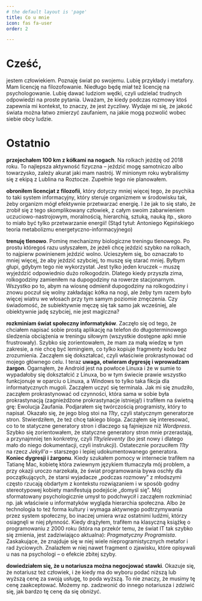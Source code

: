 ```yaml
---
# the default layout is 'page'
title: Co u mnie
icon: fas fa-user
order: 2

---
```


<!-- tutaj zdjecie mojej mordy-->

# Cześć,

jestem człowiekiem. Poznaję świat po swojemu. Lubię przykłady i metafory. Mam licencję na filozofowanie. Niedługo będę miał też licencję na psychologowanie. Lubię dawać ludziom wędki, czyli udzielać trudnych odpowiedzi na proste pytania. Uważam, że kiedy podczas rozmowy ktoś zapewnia mi kontekst, to znaczy, że jest życzliwy. Wydaje mi się, że jakość świata można łatwo zmierzyć zaufaniem, na jakie mogą pozwolić wobec siebie obcy ludzie. 

# Ostatnio 

**przejechałem 100 km z kółkami na nogach**. Na rolkach jeżdżę od 2018 roku. To najlepsza aktywność fizyczna – jeździć mogę samotniczo albo towarzysko, zależy akurat jaki mam nastrój. W minionym roku wybraliśmy się z ekipą z Lublina na Roztocze. Zupełnie tego nie planowałem. 

**obroniłem licencjat z filozofii**, który dotyczy mniej więcej tego, że psychika to taki system informacyjny, który steruje organizmem w środowisku tak, żeby organizm mógł efektywnie przetwarzać energię. I że jak to się stało, że zrobił się z tego skomplikowany człowiek, z całym swoim zabarwieniem uczuciowo-nastrojowym, moralnością, hierarchią, sztuką, nauką itp., skoro to miało być tylko przetwarzanie energii! (Stąd tytuł: Antoniego Kępińskiego teoria metabolizmu energetyczno-informacyjnego)

**trenuję tlenowo**. Pominę mechanizmy biologiczne treningu tlenowego. Po prostu któregoś razu usłyszałem, że jeżeli chcę jeździć szybko na rolkach, to najpierw powinienem jeździć wolno. Ucieszyłem się, bo oznaczało to mniej więcej, że aby jeździć szybciej, to muszę się starać mniej. Byłbym głupi, gdybym tego nie wykorzystał. Jest tylko jeden kruczek – muszę wyjeździć odpowiednio dużo rolkogodzin. Dlatego kiedy przyszła zima, rolkogodziny zamieniłem na dupogodziny na rowerze stacjonarnym. Wszystko po to, abym na wiosnę odmienił dupogodziny na rolkogodziny i znowu poczuł się wolny zakładając kółka na nogi, ale żeby tym razem było więcej wiatru we włosach przy tym samym poziomie zmęczenia. Czy świadomość, że subiektywnie męczę się tak samo jak wcześniej, ale obiektywnie jadę szybciej, nie jest magiczna?

**rozkminiam świat społeczny informatyków**. Zaczęło się od tego, że chciałem napisać sobie prostą aplikację na telefon do długoterminowego śledzenia obciążenia w treningu siłowym (wszystkie dostępne apki mnie frustrowały). Szybko się zorientowałem, że mam za małą wiedzę w tym zakresie, a nie chcę być lemingiem, co tylko kopiuje fragmenty kodu bez zrozumienia. Zacząłem się dokształcać, czyli właściwie prokrastynować od mojego głównego celu. I teraz **uwaga, otwieram dygresję i wprowadzam żargon**. Ogarnąłem, że Android jest na powłoce Linuxa i że w sumie to wypadałoby się dokształcić z Linuxa, bo w tym świecie prawie wszystko funkcjonuje w oparciu o Linuxa, a Windows to tylko taka fikcja dla informatycznych mugoli. Zacząłem uczyć się terminala. Jak mi się znudziło, zacząłem prokrastynować od czynności, która sama w sobie była prokrastynacją (zagnieżdżone prokrastynacje istnieją!) i trafiłem na świetną grę: Ewolucja Zaufania. Podjarałem się twórczością programisty, który to napisał. Okazało się, że jego blog stoi na *11ty*, czyli statycznym generatorze stron. Stwierdziłem, że też chcę takiego bloga. Zacząłem się interesować, co to te statyczne generatory stron i dlaczego są fajniejsze niż *Wordpress*. Szybko się zorientowałem, że statyczne generatory stron mnie przerastają, a przynajmniej ten konkretny, czyli *11ty/eleventy* (bo jest nowy i dlatego mało do niego dokumentacji, czyli instrukcji). Ostatecznie porzuciłem *11ty* na rzecz *Jekyll'a* – starszego i lepiej udokumentowanego generatora. **Koniec dygresji i żargonu**. Kiedy szukałem pomocy w internecie trafiłem na Tatianę Mac, kobietę która zwiewnym językiem tłumaczyła mój problem, a przy okazji uroczo narzekała, że świat programowania bywa oschły dla początkujących, że starsi wyjadacze „podczas rozmowy” z młodszymi często rzucają obdartym z kontekstu rozwiązaniem i w sposób godny stereotypowej kobiety manifestują podejście „domyśl się”. Mój sformatowany psychologicznie umysł to podchwycił i zacząłem rozkminiać np. jak właściwie u informatyków wygląda hierarchia społeczna. Albo że technologia to też forma kultury i wymaga aktywnego podtrzymywania przez system społeczny, bo inaczej umiera wraz ostatnimi ludźmi, którzy osiagnęli w niej płynność. Kiedy drążyłem, trafiłem na klasyczną książkę o programowaniu z 2000 roku (która na przekór temu, że świat IT tak szybko się zmienia, jest zadziwiająco aktualna): *Pragmatyczny Programista*. Zaskakujące, że znajduje się w niej wiele nieprogramistycznych metafor i rad życiowych. Znalazłem w niej nawet fragment o zjawisku, które opisywali u nas na psychologi – o efekcie zbitej szyby. 

**dowiedziałem się, że u notariusza można negocjować stawki**. Okazuje się, że notariusz też człowiek, i że kiedy ma do wyboru podać niższą lub wyższą cenę za swoją usługę, to poda wyższą. To nie znaczy, że musimy tę cenę zaakceptować. Możemy np. zadzwonić do innego notariusza i zdziwić się, jak bardzo tę cenę da się obniżyć.  
